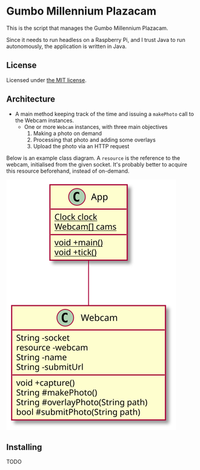 # Gumbo Millennium Plazacam

This is the script that manages the Gumbo Millennium Plazacam.

Since it needs to run headless on a Raspberry Pi, and I trust Java to run autonomously,
the application is written in Java.

## License

Licensed under [the MIT license](./LICENSE.md).

## Architecture

- A main method keeping track of the time and issuing a `makePhoto` call to the Webcam instances.
  - One or more `Webcam` instances, with three main objectives
    1. Making a photo on demand
    2. Processing that photo and adding some overlays
    3. Upload the photo via an HTTP request

Below is an example class diagram. A `resource` is the reference to the
webcam, initialised from the given socket. It's probably better to
acquire this resource beforehand, instead of on-demand.

![Class diagram](./diagram.svg)

## Installing

TODO
